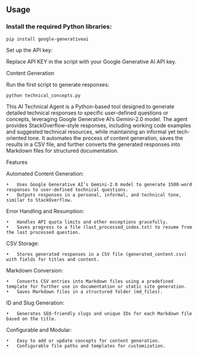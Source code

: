 
## Usage

### Install the required Python libraries:

```pip install google-generativeai```


Set up the API key:

Replace API KEY in the script with your Google Generative AI API key.

Content Generation

Run the first script to generate responses:

```python technical_concepts.py```

This AI Technical Agent is a Python-based tool designed to generate detailed technical responses to specific user-defined questions or concepts, leveraging Google Generative AI’s Gemini-2.0 model. The agent provides StackOverflow-style responses, including working code examples and suggested technical resources, while maintaining an informal yet tech-oriented tone. It automates the process of content generation, saves the results in a CSV file, and further converts the generated responses into Markdown files for structured documentation.

Features

Automated Content Generation:

	•	Uses Google Generative AI’s Gemini-2.0 model to generate 1500-word responses to user-defined technical questions.
	•	Outputs responses in a personal, informal, and technical tone, similar to StackOverflow.
 
Error Handling and Resumption:

	•	Handles API quota limits and other exceptions gracefully.
	•	Saves progress to a file (last_processed_index.txt) to resume from the last processed question.
 
CSV Storage:

	•	Stores generated responses in a CSV file (generated_content.csv) with fields for titles and content.
 
Markdown Conversion:

	•	Converts CSV entries into Markdown files using a predefined template for further use in documentation or static site generation.
	•	Saves Markdown files in a structured folder (md_files).
 
ID and Slug Generation:

	•	Generates SEO-friendly slugs and unique IDs for each Markdown file based on the title.
 
Configurable and Modular:

	•	Easy to add or update concepts for content generation.
	•	Configurable file paths and templates for customization.
